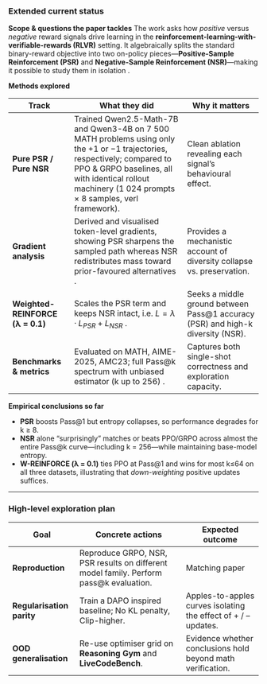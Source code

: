 ### Extended **current status**

**Scope & questions the paper tackles**
The work asks how *positive* versus *negative* reward signals drive learning in the **reinforcement-learning-with-verifiable-rewards (RLVR)** setting.  It algebraically splits the standard binary-reward objective into two on-policy pieces—**Positive-Sample Reinforcement (PSR)** and **Negative-Sample Reinforcement (NSR)**—making it possible to study them in isolation .

**Methods explored**

| Track                            | What they did                                                                                                                                                                                                                        | Why it matters                                                                   |
| -------------------------------- | ------------------------------------------------------------------------------------------------------------------------------------------------------------------------------------------------------------------------------------ | -------------------------------------------------------------------------------- |
| **Pure PSR / Pure NSR**          | Trained Qwen2.5-Math-7B and Qwen3-4B on 7 500 MATH problems using only the +1 or −1 trajectories, respectively; compared to PPO & GRPO baselines, all with identical rollout machinery (1 024 prompts × 8 samples, verl framework).  | Clean ablation revealing each signal’s behavioural effect.                       |
| **Gradient analysis**            | Derived and visualised token-level gradients, showing PSR sharpens the sampled path whereas NSR redistributes mass toward prior-favoured alternatives .                                                                              | Provides a mechanistic account of diversity collapse vs. preservation.           |
| **Weighted-REINFORCE (λ = 0.1)** | Scales the PSR term and keeps NSR intact, i.e. $L = λ·L_{PSR}+L_{NSR}$ .                                                                                                                                                             | Seeks a middle ground between Pass\@1 accuracy (PSR) and high-k diversity (NSR). |
| **Benchmarks & metrics**         | Evaluated on MATH, AIME-2025, AMC23; full Pass\@k spectrum with unbiased estimator (k up to 256) .                                                                                                                                   | Captures both single-shot correctness and exploration capacity.                  |

**Empirical conclusions so far**

* **PSR** boosts Pass\@1 but entropy collapses, so performance degrades for k ≥ 8.&#x20;
* **NSR** alone “surprisingly” matches or beats PPO/GRPO across almost the entire Pass\@k curve—including k = 256—while maintaining base-model entropy.&#x20;
* **W-REINFORCE (λ = 0.1)** ties PPO at Pass\@1 and wins for most k≤64 on all three datasets, illustrating that *down-weighting* positive updates suffices.&#x20;

---

### High-level exploration plan

| Goal                       | Concrete actions                                                                      | Expected outcome                                                     |
| -------------------------- | ------------------------------------------------------------------------------------- | -------------------------------------------------------------------- |
| **Reproduction**           | Reproduce GRPO, NSR, PSR results on different model family. Perform pass@k evaluation.| Matching paper                                                       |
| **Regularisation parity**  | Train a DAPO inspired baseline; No KL penalty, Clip-higher.                           | Apples-to-apples curves isolating the effect of + / – updates.       |
| **OOD generalisation**     | Re-use optimiser grid on **Reasoning Gym** and **LiveCodeBench**.                     | Evidence whether conclusions hold beyond math verification.          |

